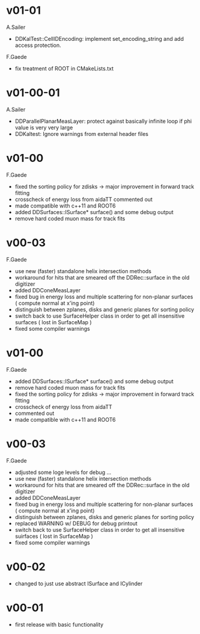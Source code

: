 # v01-01
A.Sailer
* DDKalTest::CellIDEncoding: implement set_encoding_string and add access protection.

F.Gaede
* fix treatment of ROOT in CMakeLists.txt

# v01-00-01
A.Sailer
* DDParallelPlanarMeasLayer: protect against basically infinite loop if phi value is very very large
* DDKaltest: Ignore warnings from external header files
 
# v01-00
F.Gaede
* fixed the sorting policy for zdisks -> major improvement in forward track fitting
* crosscheck of energy loss from aidaTT commented out
* made compatible with c++11 and ROOT6
* added DDSurfaces::ISurface* surface() and some debug output
* remove hard coded muon mass for track fits

# v00-03
F.Gaede
* use new (faster) standalone helix intersection methods
* workaround for hits that are smeared off the DDRec::surface in the old digitizer
* added DDConeMeasLayer
* fixed bug in energy loss and multiple scattering for non-planar surfaces ( compute normal at x'ing point)
* distinguish between zplanes, disks and generic planes for sorting policy
* switch back to use SurfaceHelper class in order to get all insensitive surfaces ( lost in SurfaceMap )
* fixed some compiler warnings
 
# v01-00

F.Gaede
* added DDSurfaces::ISurface* surface() and some debug output 
* remove hard coded muon mass for track fits 
* fixed the sorting policy for zdisks -> major improvement in forward track fitting
* crosscheck of energy loss from aidaTT
* commented out 
* made compatible with c++11 and ROOT6


# v00-03
 F.Gaede
* adjusted some loge levels for debug ...
* use new (faster) standalone helix intersection methods
* workaround for hits that are smeared off the DDRec::surface in the old digitizer
* added DDConeMeasLayer
* fixed bug in energy loss and multiple scattering for non-planar surfaces ( compute normal at x'ing point)
* distinguish between zplanes, disks and generic planes for sorting policy
* replaced WARNING w/ DEBUG for debug printout
* switch back to use SurfaceHelper class in order to get all insensitive suirfaces ( lost in SurfaceMap )
* fixed some compiler warnings

# v00-02
* changed to just use abstract ISurface and ICylinder

# v00-01
* first release with basic functionality
